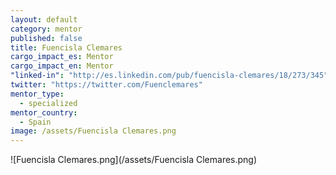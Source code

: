 ```yaml
---
layout: default
category: mentor
published: false
title: Fuencisla Clemares
cargo_impact_es: Mentor
cargo_impact_en: Mentor
"linked-in": "http://es.linkedin.com/pub/fuencisla-clemares/18/273/345"
twitter: "https://twitter.com/Fuenclemares"
mentor_type: 
  - specialized
mentor_country: 
  - Spain
image: /assets/Fuencisla Clemares.png
---
```


![Fuencisla Clemares.png](/assets/Fuencisla Clemares.png)